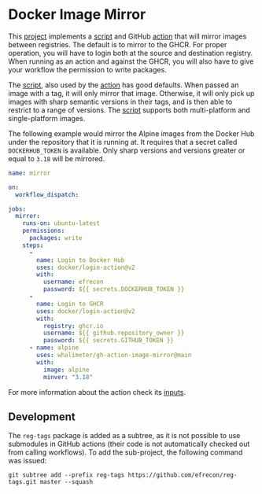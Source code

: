 # Docker Image Mirror

This [project] implements a [script] and GitHub [action] that will mirror images
between registries. The default is to mirror to the GHCR. For proper operation,
you will have to login both at the source and destination registry. When running
as an action and against the GHCR, you will also have to give your workflow the
permission to write packages.

The [script], also used by the [action] has good defaults. When passed an image
with a tag, it will only mirror that image. Otherwise, it will only pick up
images with sharp semantic versions in their tags, and is then able to restrict
to a range of versions. The [script] supports both multi-platform and
single-platform images.

The following example would mirror the Alpine images from the Docker Hub under
the repository that it is running at. It requires that a secret called
`DOCKERHUB_TOKEN` is available. Only sharp versions and versions greater or
equal to `3.18` will be mirrored.

```yaml
name: mirror

on:
  workflow_dispatch:

jobs:
  mirror:
    runs-on: ubuntu-latest
    permissions:
      packages: write
    steps:
      -
        name: Login to Docker Hub
        uses: docker/login-action@v2
        with:
          username: efrecon
          password: ${{ secrets.DOCKERHUB_TOKEN }}
      -
        name: Login to GHCR
        uses: docker/login-action@v2
        with:
          registry: ghcr.io
          username: ${{ github.repository_owner }}
          password: ${{ secrets.GITHUB_TOKEN }}
      - name: alpine
        uses: whalimeter/gh-action-image-mirror@main
        with:
          image: alpine
          minver: "3.18"
```

  [project]: https://github.com/efrecon/gh-mirror-docker-mirror
  [script]: ./mirror.sh
  [action]: action.yml

For more information about the action check its [inputs][action].

## Development

The `reg-tags` package is added as a subtree, as it is not possible to use
submodules in GitHub actions (their code is not automatically checked out from
calling workflows). To add the sub-project, the following command was issued:

```shell
git subtree add --prefix reg-tags https://github.com/efrecon/reg-tags.git master --squash
```
